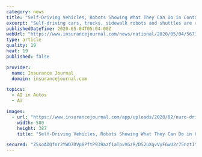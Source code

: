 ```yaml
---
category: news
title: "Self-Driving Vehicles, Robots Showing What They Can Do in Contactless Deliveries"
excerpt: "Self-driving cars, trucks, sidewalk robots and shuttles are rolling out of the labs and parking garages and onto American streets to help deliver"
publishedDateTime: 2020-05-04T05:04:00Z
webUrl: "https://www.insurancejournal.com/news/national/2020/05/04/567314.htm"
type: article
quality: 19
heat: 19
published: false

provider:
  name: Insurance Journal
  domain: insurancejournal.com

topics:
  - AI in Autos
  - AI

images:
  - url: "https://www.insurancejournal.com/app/uploads/2020/02/nuro-driverless-vehicle-580x387.jpg"
    width: 580
    height: 387
    title: "Self-Driving Vehicles, Robots Showing What They Can Do in Contactless Deliveries"

secured: "Z5soADQfnr2YWO7DVp8PftP939azf1aTpvVGzR/D52uXqvVyFGwU2r75nztIY/19lL24R0XiiVnK+M8Luk05IBpMj5SRuXzExU4z73BTFOHwRxgcWxpxOlu1uOh3yXBbTOu/9cSaDXhJ/T7tRp0c3fj+wJISoS69OnCgtWAMbghSd+5J0CBlpVWdGmViquEi1nmwtuMM6lBekWKdpzDw01xTMaoBKqUuNbUn3bUvHYq7A0dCAvTUw/yppH6IDWbeRJp6dIqp9DhuGawYJdRp/LqlFAdYcDikzrOkCA32LKQI33V872Y/4OBOiagpSKs9;3+zPuY3rL0NWnV18+wIxfQ=="
---
```


